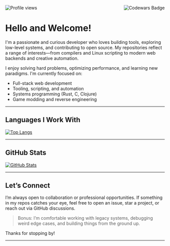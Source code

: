 <p>
  <img src="https://komarev.com/ghpvc/?username=jwMaxwell&style=flat-square&color=blue" alt="Profile views" />
  <a href="https://www.codewars.com/users/jwmaxwell">
    <img src="https://www.codewars.com/users/jwmaxwell/badges/small" alt="Codewars Badge" align="right" />
  </a>
</p>

# Hello and Welcome!

I'm a passionate and curious developer who loves building tools, exploring low-level systems, and contributing to open source. My repositories reflect a range of interests—from compilers and Linux scripting to modern web backends and creative automation.

I enjoy solving hard problems, optimizing performance, and learning new paradigms. I'm currently focused on:

- Full-stack web development
- Tooling, scripting, and automation
- Systems programming (Rust, C, Clojure)
- Game modding and reverse engineering

---

## Languages I Work With

[![Top Langs](https://github-readme-stats.vercel.app/api/top-langs/?username=jwMaxwell&layout=compact&hide=html,css&theme=tokyonight)](https://github.com/jwMaxwell)

---

## GitHub Stats

[![GitHub Stats](https://github-readme-stats.vercel.app/api?username=jwMaxwell&show_icons=true&hide_rank=true&theme=tokyonight)](https://github.com/jwMaxwell)

---

## Let’s Connect

I’m always open to collaboration or professional opportunities. If something in my repos catches your eye, feel free to open an issue, star a project, or reach out via GitHub discussions.

> Bonus: I’m comfortable working with legacy systems, debugging weird edge cases, and building things from the ground up.

Thanks for stopping by!

---

<!-- customize themes and options for the stats and badges with
     https://github.com/anuraghazra/github-readme-stats
     https://github.com/ryo-ma/github-profile-trophy
     https://github.com/marketplace/codewars-badge
     https://komarev.com/ghpvc/
-->
